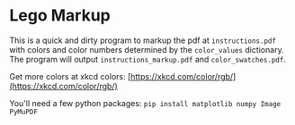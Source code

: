 # Lego Markup

This is a quick and dirty program to markup the pdf at `instructions.pdf` with colors and color numbers determined by the `color_values` dictionary.
The program will output `instructions_markup.pdf` and `color_swatches.pdf`.

Get more colors at xkcd colors: [https://xkcd.com/color/rgb/](https://xkcd.com/color/rgb/)

You'll need a few python packages: `pip install matplotlib numpy Image PyMuPDF`
